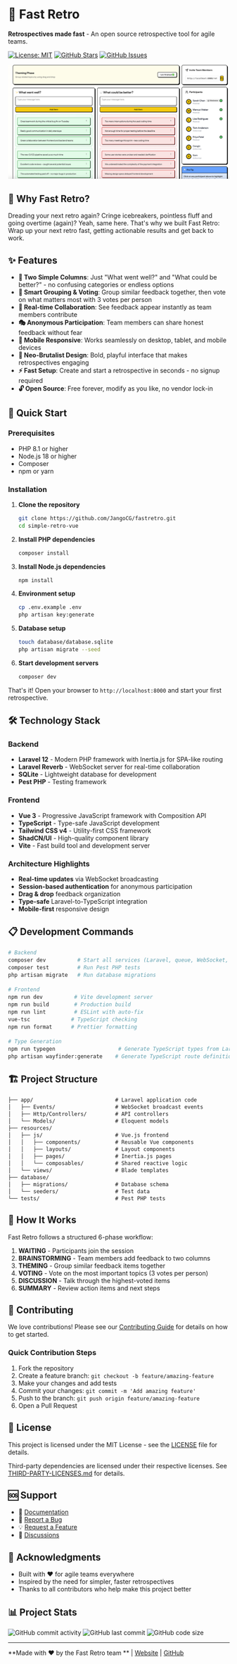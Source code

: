 # 🚀 Fast Retro

**Retrospectives made fast** - An open source retrospective tool for agile teams.

[![License: MIT](https://img.shields.io/badge/License-MIT-yellow.svg)](https://opensource.org/licenses/MIT)
[![GitHub Stars](https://img.shields.io/github/stars/JangoCG/simple-retro-vue?style=flat-square)](https://github.com/JangoCG/fastretro/stargazers)
[![GitHub Issues](https://img.shields.io/github/issues/JangoCG/simple-retro-vue?style=flat-square)](https://github.com/JangoCG/fastretro/issues)

![Fast Retro Screenshot](public/brainstorming.png)

## 🌟 Why Fast Retro?

Dreading your next retro again? Cringe icebreakers, pointless fluff and going overtime (again)? Yeah, same here. That's
why we built Fast Retro: Wrap up your next retro fast, getting actionable results and get back to work.

## ✨ Features

- **🎯 Two Simple Columns**: Just "What went well?" and "What could be better?" - no confusing categories or endless
  options
- **🤝 Smart Grouping & Voting**: Group similar feedback together, then vote on what matters most with 3 votes per person
- **🔄 Real-time Collaboration**: See feedback appear instantly as team members contribute
- **🎭 Anonymous Participation**: Team members can share honest feedback without fear
- **📱 Mobile Responsive**: Works seamlessly on desktop, tablet, and mobile devices
- **🎨 Neo-Brutalist Design**: Bold, playful interface that makes retrospectives engaging
- **⚡ Fast Setup**: Create and start a retrospective in seconds - no signup required
- **🔓 Open Source**: Free forever, modify as you like, no vendor lock-in

## 🚀 Quick Start

### Prerequisites

- PHP 8.1 or higher
- Node.js 18 or higher
- Composer
- npm or yarn

### Installation

1. **Clone the repository**
   ```bash
   git clone https://github.com/JangoCG/fastretro.git
   cd simple-retro-vue
   ```

2. **Install PHP dependencies**
   ```bash
   composer install
   ```

3. **Install Node.js dependencies**
   ```bash
   npm install
   ```

4. **Environment setup**
   ```bash
   cp .env.example .env
   php artisan key:generate
   ```

5. **Database setup**
   ```bash
   touch database/database.sqlite
   php artisan migrate --seed
   ```

6. **Start development servers**
   ```bash
   composer dev
   ```

That's it! Open your browser to `http://localhost:8000` and start your first retrospective.

## 🛠️ Technology Stack

### Backend

- **Laravel 12** - Modern PHP framework with Inertia.js for SPA-like routing
- **Laravel Reverb** - WebSocket server for real-time collaboration
- **SQLite** - Lightweight database for development
- **Pest PHP** - Testing framework

### Frontend

- **Vue 3** - Progressive JavaScript framework with Composition API
- **TypeScript** - Type-safe JavaScript development
- **Tailwind CSS v4** - Utility-first CSS framework
- **ShadCN/UI** - High-quality component library
- **Vite** - Fast build tool and development server

### Architecture Highlights

- **Real-time updates** via WebSocket broadcasting
- **Session-based authentication** for anonymous participation
- **Drag & drop** feedback organization
- **Type-safe** Laravel-to-TypeScript integration
- **Mobile-first** responsive design

## 📋 Development Commands

```bash
# Backend
composer dev          # Start all services (Laravel, queue, WebSocket, logs, Vite)
composer test         # Run Pest PHP tests
php artisan migrate   # Run database migrations

# Frontend
npm run dev          # Vite development server
npm run build        # Production build
npm run lint         # ESLint with auto-fix
vue-tsc             # TypeScript checking
npm run format      # Prettier formatting

# Type Generation
npm run typegen                    # Generate TypeScript types from Laravel models
php artisan wayfinder:generate    # Generate TypeScript route definitions
```

## 🏗️ Project Structure

```
├── app/                          # Laravel application code
│   ├── Events/                   # WebSocket broadcast events
│   ├── Http/Controllers/         # API controllers
│   └── Models/                   # Eloquent models
├── resources/
│   ├── js/                       # Vue.js frontend
│   │   ├── components/           # Reusable Vue components
│   │   ├── layouts/              # Layout components
│   │   ├── pages/                # Inertia.js pages
│   │   └── composables/          # Shared reactive logic
│   └── views/                    # Blade templates
├── database/
│   ├── migrations/               # Database schema
│   └── seeders/                  # Test data
└── tests/                        # Pest PHP tests
```

## 🎯 How It Works

Fast Retro follows a structured 6-phase workflow:

1. **WAITING** - Participants join the session
2. **BRAINSTORMING** - Team members add feedback to two columns
3. **THEMING** - Group similar feedback items together
4. **VOTING** - Vote on the most important topics (3 votes per person)
5. **DISCUSSION** - Talk through the highest-voted items
6. **SUMMARY** - Review action items and next steps

## 🤝 Contributing

We love contributions! Please see our [Contributing Guide](CONTRIBUTING.md) for details on how to get started.

### Quick Contribution Steps

1. Fork the repository
2. Create a feature branch: `git checkout -b feature/amazing-feature`
3. Make your changes and add tests
4. Commit your changes: `git commit -m 'Add amazing feature'`
5. Push to the branch: `git push origin feature/amazing-feature`
6. Open a Pull Request

## 📝 License

This project is licensed under the MIT License - see the [LICENSE](LICENSE) file for details.

Third-party dependencies are licensed under their respective licenses.
See [THIRD-PARTY-LICENSES.md](THIRD-PARTY-LICENSES.md) for details.

## 🆘 Support

- 📖 [Documentation](https://github.com/JangoCG/fastretro/wiki)
- 🐛 [Report a Bug](https://github.com/JangoCG/fastretro/issues/new?template=bug_report.md)
- 💡 [Request a Feature](https://github.com/JangoCG/fastretro/issues/new?template=feature_request.md)
- 💬 [Discussions](https://github.com/JangoCG/fastretro/discussions)

## 🙏 Acknowledgments

- Built with ❤️ for agile teams everywhere
- Inspired by the need for simpler, faster retrospectives
- Thanks to all contributors who help make this project better

## 📊 Project Stats

![GitHub commit activity](https://img.shields.io/github/commit-activity/m/JangoCG/simple-retro-vue)
![GitHub last commit](https://img.shields.io/github/last-commit/JangoCG/simple-retro-vue)
![GitHub code size](https://img.shields.io/github/languages/code-size/JangoCG/simple-retro-vue)

---

**Made with ❤️ by the Fast Retro team
** | [Website](https://fastretro.app) | [GitHub](https://github.com/JangoCG/fastretro)
